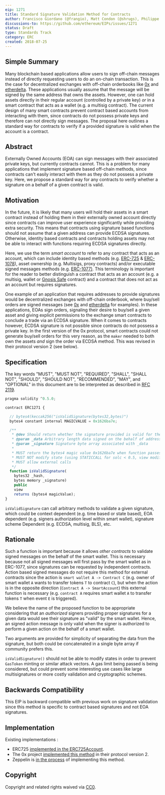 ```yaml
---
eip: 1271
title: Standard Signature Validation Method for Contracts
author: Francisco Giordano (@frangio), Matt Condon (@shrugs), Philippe Castonguay (@PhABC), Amir Bandeali (@abandeali1), Jorge Izquierdo (@izqui), Bertrand Masius (@catageek)
discussions-to: https://github.com/ethereum/EIPs/issues/1271
status: Draft
type: Standards Track
category: ERC
created: 2018-07-25
---
```


<!--You can leave these HTML comments in your merged EIP and delete the visible duplicate text guides, they will not appear and may be helpful to refer to if you edit it again. This is the suggested template for new EIPs. Note that an EIP number will be assigned by an editor. When opening a pull request to submit your EIP, please use an abbreviated title in the filename, `eip-draft_title_abbrev.md`. The title should be 44 characters or less.-->

## Simple Summary
<!--"If you can't explain it simply, you don't understand it well enough." Provide a simplified and layman-accessible explanation of the EIP.-->
Many blockchain based applications allow users to sign off-chain messages instead of directly requesting users to do an on-chain transaction. This is the case for decentralized exchanges with off-chain orderbooks like [0x](https://0xproject.com/) and [etherdelta](https://etherdelta.com/). These applications usually assume that the message will be signed by the same address that owns the assets. However, one can hold assets directly in their regular account (controlled by a private key) *or* in a smart contract that acts as a wallet (e.g. a multisig contract). The current design of many smart contracts prevent contract based accounts from interacting with them, since contracts do not possess private keys and therefore can not directly sign messages. The proposal here outlines a standard way for contracts to verify if a provided signature is valid when the account is a contract.

## Abstract
<!--A short (~200 word) description of the technical issue being addressed.-->
Externally Owned Accounts (EOA) can sign messages with their associated private keys, but currently contracts cannot. This is a problem for many applications that implement signature based off-chain methods, since contracts can't easily interact with them as they do not possess a private key. Here, we propose a standard way for any contracts to verify whether a signature on a behalf of a given contract is valid.

## Motivation
<!--The motivation is critical for EIPs that want to change the Ethereum protocol. It should clearly explain why the existing protocol specification is inadequate to address the problem that the EIP solves. EIP submissions without sufficient motivation may be rejected outright.-->

In the future, it is likely that many users will hold their assets in a smart contract instead of holding them in their externally owned account directly since contracts can improve user experience significantly while providing extra security. This means that contracts using signature based functions should not assume that a given address can provide ECDSA signatures. Otherwise, identity based contracts and contracts holding assets may not be able to interact with functions requiring ECDSA signatures directly. 

Here, we use the term *smart  account* to refer to any contract that acts as an account, which can include identity based methods (e.g. [ERC-725](https://github.com/ethereum/EIPs/blob/master/EIPS/eip-725.md) & [ERC-1078](https://github.com/alexvandesande/EIPs/blob/ee2347027e94b93708939f2e448447d030ca2d76/EIPS/eip-1078.md)), asset ownership (e.g. Multisigs, proxy contracts) and/or executable signed messages methods (e.g. [ERC-1077)](https://github.com/alexvandesande/EIPs/blob/ee2347027e94b93708939f2e448447d030ca2d76/EIPS/eip-1077.md). This terminology is important for the reader to better distinguish a contract that acts as an account (e.g. a multisig, wallet or [Gnosis Safe](https://github.com/gnosis/safe-contracts) contract) and a contract that does not act as an account but requires signatures. 

One example of an application that requires addresses to provide signatures would be decentralized exchanges with off-chain orderbook, where buy/sell orders are signed messages (see [0x](https://0xproject.com/) and [etherdelta](https://etherdelta.com/) for examples). In these applications, EOAs sign orders, signaling their desire to buy/sell a given asset and giving explicit permissions to the exchange smart contracts to conclude a trade via an ECDSA signature. When it comes to contracts however,  ECDSA signature is not possible since contracts do not possess a private key. In the first version of the 0x protocol, smart contracts could not generate buy/sell orders for this very reason, as the `maker` needed to both own the assets *and* sign the order via ECDSA method. This was revised in their protocol version 2 (see below).



## Specification
<!--The technical specification should describe the syntax and semantics of any new feature. The specification should be detailed enough to allow competing, interoperable implementations for any of the current Ethereum platforms (go-ethereum, parity, cpp-ethereum, ethereumj, ethereumjs, and [others](https://github.com/ethereum/wiki/wiki/Clients)).-->

The key words "MUST", "MUST NOT", "REQUIRED", "SHALL", "SHALL NOT", "SHOULD", "SHOULD NOT", "RECOMMENDED", "MAY", and "OPTIONAL" in this document are to be interpreted as described in [RFC 2119](https://www.ietf.org/rfc/rfc2119.txt).

```javascript
pragma solidity ^0.5.0;

contract ERC1271 {

  // bytes4(keccak256("isValidSignature(bytes32,bytes)")
  bytes4 constant internal MAGICVALUE = 0x1626ba7e;

  /**
   * @dev Should return whether the signature provided is valid for the provided data
   * @param _data Arbitrary length data signed on the behalf of address(this)
   * @param _signature Signature byte array associated with _data
   *
   * MUST return the bytes4 magic value 0x1626ba7e when function passes.
   * MUST NOT modify state (using STATICCALL for solc < 0.5, view modifier for solc > 0.5)
   * MUST allow external calls
   */ 
  function isValidSignature(
    bytes32 _hash, 
    bytes memory _signature)
    public
    view 
    returns (bytes4 magicValue);
}
```

`isValidSignature` can call arbitrary methods to validate a given signature, which could be context dependent (e.g. time based or state based), EOA dependent (e.g. signers authorization level within smart wallet), signature scheme Dependent (e.g. ECDSA, multisig, BLS), etc.



## Rationale
<!--The rationale fleshes out the specification by describing what motivated the design and why particular design decisions were made. It should describe alternate designs that were considered and related work, e.g. how the feature is supported in other languages. The rationale may also provide evidence of consensus within the community, and should discuss important objections or concerns raised during discussion.-->

Such a function is important because it allows *other contracts* to validate signed messages on the behalf of the smart wallet. This is necessary because not all signed messages will first pass by the smart wallet as in ERC-1077, since signatures can be requested by independent contracts. Action based signed messages do not require this method for external contracts since the action is `smart wallet A -> Contract C` (e.g. owner of smart wallet `A` wants to transfer tokens `T` to contract `C`), but when the action is in the opposite direction (`Contract A -> SmartAccount`) this external function is necessary (e.g. `contract A` requires smart wallet `A` to transfer tokens `T` when event `E` is triggered). 

We believe the name of the proposed function to be appropriate considering that an *authorized* signers providing proper signatures for a given data would see their signature as "valid" by the smart wallet. Hence, an signed action message is only valid when the signer is authorized to perform a given action on the behalf of a smart wallet. 

Two arguments are provided for simplicity of separating the data from the signature, but both could be concatenated in a single byte array if community prefers this.

`isValidSignature()` should not be able to modify states in order to prevent `GasToken` minting or similar attack vectors. A gas limit being passed is being considered, but could prevent some interesting use cases like large multisignatures or more costly validation and cryptographic schemes.  



## Backwards Compatibility
<!--All EIPs that introduce backwards incompatibilities must include a section describing these incompatibilities and their severity. The EIP must explain how the author proposes to deal with these incompatibilities. EIP submissions without a sufficient backwards compatibility treatise may be rejected outright.-->

This EIP is backward compatible with previous work on signature validation since this method is specific to contract based signatures and not EOA signatures. 

## Implementation
<!--The implementations must be completed before any EIP is given status "Final", but it need not be completed before the EIP is accepted. While there is merit to the approach of reaching consensus on the specification and rationale before writing code, the principle of "rough consensus and running code" is still useful when it comes to resolving many discussions of API details.-->

Existing implementations : 

* ERC725 [implemented in the ERC725Account](https://github.com/ERC725Alliance/ERC725/blob/master/implementations/contracts/ERC725/ERC725Account.sol#L73-L90).
* The 0x project [implemented this method](https://github.com/0xProject/0x-monorepo/blob/05b35c0fdcbca7980d4195e96ec791c1c2d13398/packages/contracts/src/2.0.0/protocol/Exchange/MixinSignatureValidator.sol#L187) in their protocol version 2.
* Zeppelin is [in the process](https://github.com/OpenZeppelin/openzeppelin-solidity/issues/1104) of implementing this method.

## Copyright
Copyright and related rights waived via [CC0](https://creativecommons.org/publicdomain/zero/1.0/).
